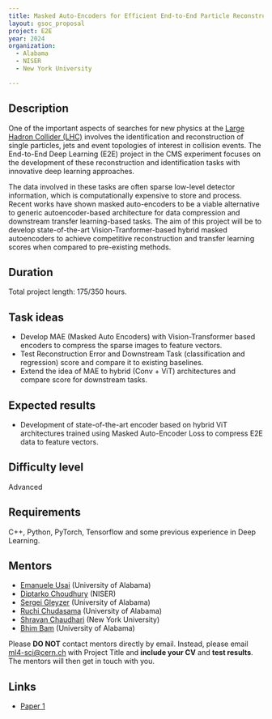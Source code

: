 ```yaml
---
title: Masked Auto-Encoders for Efficient End-to-End Particle Reconstruction and Compression for the CMS Experiment
layout: gsoc_proposal
project: E2E
year: 2024
organization:
  - Alabama
  - NISER
  - New York University

---
```


## Description

One of the important aspects of searches for new physics at the [Large Hadron Collider (LHC)](https://home.cern/science/accelerators/large-hadron-collider) involves the identification and reconstruction of single particles, jets and event topologies of interest in collision events. The End-to-End Deep Learning (E2E) project in the CMS experiment focuses on the development  of these reconstruction and identification tasks with innovative deep learning approaches.

The data involved in these tasks are often sparse low-level detector information, which is computationally expensive to store and process. Recent works have shown masked auto-encoders to be a viable alternative to generic autoencoder-based architecture for data compression and downstream transfer learning-based tasks. The aim of this project will be to develop state-of-the-art Vision-Tranformer-based hybrid masked autoencoders to achieve competitive reconstruction and transfer learning scores when compared to pre-existing methods.

## Duration

Total project length: 175/350 hours.

## Task ideas
 * Develop MAE (Masked Auto Encoders) with Vision-Transformer based encoders to compress the sparse images to feature vectors.
 * Test Reconstruction Error and Downstream Task (classification and regression) score and compare it to existing baselines.
 * Extend the idea of MAE to hybrid (Conv + ViT) architectures and compare score for downstream tasks.



## Expected results
 * Development of state-of-the-art encoder based on hybrid ViT architectures trained using Masked Auto-Encoder Loss to compress E2E data to feature vectors.


## Difficulty level
Advanced

## Requirements
C++, Python, PyTorch, Tensorflow and some previous experience in Deep Learning.

<!-- ## Test
Please use [this link](https://docs.google.com/document/d/1lWTSASnVICm_4Zof7wr6_LkS24P_Z8TR1px_tctemQI/edit) to access the test for this project. -->

## Mentors
  * [Emanuele Usai](mailto:ml4-sci@cern.ch) (University of Alabama)
  * [Diptarko Choudhury](mailto:ml4-sci@cern.ch) (NISER)
  * [Sergei Gleyzer](mailto:ml4-sci@cern.ch) (University of Alabama)
  * [Ruchi Chudasama](mailto:ml4-sci@cern.ch) (University of Alabama)
  * [Shravan Chaudhari](mailto:ml4-sci@cern.ch) (New York University)
  * [Bhim Bam](mailto:ml4-sci@cern.ch) (University of Alabama)



Please **DO NOT** contact mentors directly by email. Instead, please email [ml4-sci@cern.ch](mailto:ml4-sci@cern.ch) with Project Title and **include your CV** and **test results**. The mentors will then get in touch with you.

## Links
  * [Paper 1](https://arxiv.org/abs/2111.06377)
